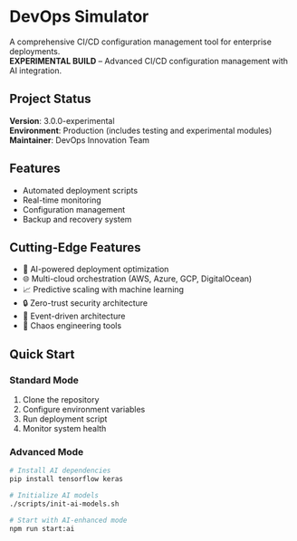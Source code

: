 # DevOps Simulator

A comprehensive CI/CD configuration management tool for enterprise deployments.  
**EXPERIMENTAL BUILD** – Advanced CI/CD configuration management with AI integration.

## Project Status
**Version**: 3.0.0-experimental  
**Environment**: Production (includes testing and experimental modules)  
**Maintainer**: DevOps Innovation Team

## Features
- Automated deployment scripts
- Real-time monitoring
- Configuration management
- Backup and recovery system

## Cutting-Edge Features
- 🤖 AI-powered deployment optimization
- 🌐 Multi-cloud orchestration (AWS, Azure, GCP, DigitalOcean)
- 📈 Predictive scaling with machine learning
- 🔒 Zero-trust security architecture
- 🌊 Event-driven architecture
- 🎯 Chaos engineering tools

## Quick Start

### Standard Mode
1. Clone the repository  
2. Configure environment variables  
3. Run deployment script  
4. Monitor system health

### Advanced Mode
```bash
# Install AI dependencies
pip install tensorflow keras

# Initialize AI models
./scripts/init-ai-models.sh

# Start with AI-enhanced mode
npm run start:ai
